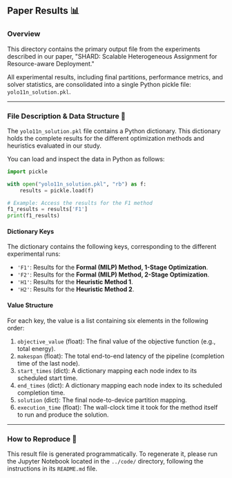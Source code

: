 ## Paper Results 📊

### Overview

This directory contains the primary output file from the experiments described in our paper, "SHARD: Scalable Heterogeneous Assignment for Resource-aware Deployment."

All experimental results, including final partitions, performance metrics, and solver statistics, are consolidated into a single Python pickle file: `yolo11n_solution.pkl`.

-----

### File Description & Data Structure 🔬

The `yolo11n_solution.pkl` file contains a Python dictionary. This dictionary holds the complete results for the different optimization methods and heuristics evaluated in our study.

You can load and inspect the data in Python as follows:

```python
import pickle

with open("yolo11n_solution.pkl", "rb") as f:
    results = pickle.load(f)

# Example: Access the results for the F1 method
f1_results = results['F1']
print(f1_results)
```

#### Dictionary Keys

The dictionary contains the following keys, corresponding to the different experimental runs:

  * `'F1'`: Results for the **Formal (MILP) Method, 1-Stage Optimization**.
  * `'F2'`: Results for the **Formal (MILP) Method, 2-Stage Optimization**.
  * `'H1'`: Results for the **Heuristic Method 1**.
  * `'H2'`: Results for the **Heuristic Method 2**.

#### Value Structure

For each key, the value is a list containing six elements in the following order:

1.  `objective_value` (float): The final value of the objective function (e.g., total energy).
2.  `makespan` (float): The total end-to-end latency of the pipeline (completion time of the last node).
3.  `start_times` (dict): A dictionary mapping each node index to its scheduled start time.
4.  `end_times` (dict): A dictionary mapping each node index to its scheduled completion time.
5.  `solution` (dict): The final node-to-device partition mapping.
6.  `execution_time` (float): The wall-clock time it took for the method itself to run and produce the solution.

-----

### How to Reproduce 🔄

This result file is generated programmatically. To regenerate it, please run the Jupyter Notebook located in the `../code/` directory, following the instructions in its `README.md` file.
